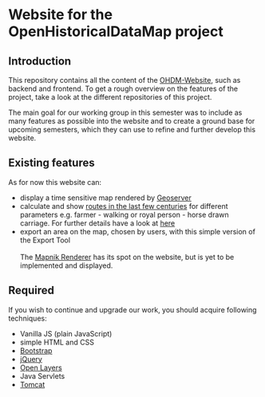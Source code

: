 # Website for the OpenHistoricalDataMap project 
## Introduction
This repository contains all the content of the [OHDM-Website](http://141.45.146.200:8888/ohdm/), such as backend and frontend. To get a rough overview on the features of the project, take a look at the different repositories of this project. 

The main goal for our working group in this semester was to include as many features as possible into the website and to create a ground base for upcoming semesters, which they can use to refine and further develop this website. 

## Existing features
As for now this website can: 
* display a time sensitive map rendered by [Geoserver](https://github.com/robertd99/GeoserverOHDM/wiki)<br>
* calculate and show [routes in the last few centuries](https://github.com/OpenHistoricalDataMap/OHDM_Traveler/wiki) for different parameters e.g. farmer - walking or royal person - horse drawn carriage. For further details have a look at [here](https://github.com/OpenHistoricalDataMap/OHDM_Traveler/wiki) <br>
* export an area on the map, chosen by users, with this simple version of the Export Tool <br><br>
The [Mapnik Renderer](https://github.com/OpenHistoricalDataMap/Preselected-Rendering/wiki) has its spot on the website, but is yet to be implemented and displayed.

## Required 
If you wish to continue and upgrade our work, you should acquire following techniques:
* Vanilla JS (plain JavaScript)
* simple HTML and CSS
* [Bootstrap](https://getbootstrap.com/)
* [jQuery](https://jquery.com/)
* [Open Layers](https://openlayers.org/en/latest/doc/)
* Java Servlets
* [Tomcat](https://tomcat.apache.org/download-10.cgi)

